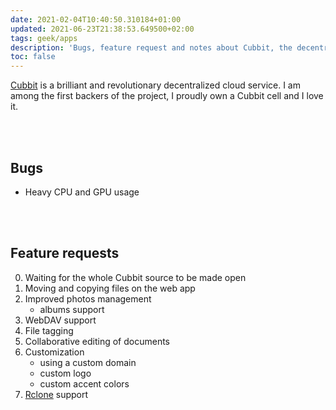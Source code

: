 ```yaml
---
date: 2021-02-04T10:40:50.310184+01:00
updated: 2021-06-23T21:38:53.649500+02:00
tags: geek/apps
description: 'Bugs, feature request and notes about Cubbit, the decentralized storage system I love and use everyday'
toc: false
---
```

[Cubbit] is a brilliant and revolutionary decentralized cloud service. I am among the first backers of the project, I proudly own a Cubbit cell and I love it.

<br>
<br>

## Bugs

- Heavy CPU and GPU usage

<br>
<br>

## Feature requests

0. Waiting for the whole Cubbit source to be made open
1. Moving and copying files on the web app
1. Improved photos management
	- albums support
2. WebDAV support
1. File tagging
3. Collaborative editing of documents
4. Customization
	- using a custom domain
	- custom logo
	- custom accent colors
5. [Rclone] support

[Rclone]: https://github.com/rclone/rclone 'Rclone on GitHub'
[Cubbit]: https://cubbit.io 'Cubbit'